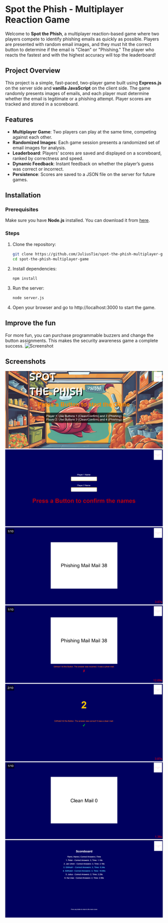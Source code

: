 # Spot the Phish - Multiplayer Reaction Game

Welcome to **Spot the Phish**, a multiplayer reaction-based game where two players compete to identify phishing emails as quickly as possible. Players are presented with random email images, and they must hit the correct button to determine if the email is "Clean" or "Phishing." The player who reacts the fastest and with the highest accuracy will top the leaderboard!

## Project Overview

This project is a simple, fast-paced, two-player game built using **Express.js** on the server side and **vanilla JavaScript** on the client side. The game randomly presents images of emails, and each player must determine whether the email is legitimate or a phishing attempt. Player scores are tracked and stored in a scoreboard.

## Features

- **Multiplayer Game**: Two players can play at the same time, competing against each other.
- **Randomized Images**: Each game session presents a randomized set of email images for analysis.
- **Leaderboard**: Players' scores are saved and displayed on a scoreboard, ranked by correctness and speed.
- **Dynamic Feedback**: Instant feedback on whether the player’s guess was correct or incorrect.
- **Persistence**: Scores are saved to a JSON file on the server for future games.

## Installation

### Prerequisites

Make sure you have **Node.js** installed. You can download it from [here](https://nodejs.org/).

### Steps

1. Clone the repository:
   ```bash
   git clone https://github.com/JuliusTie/spot-the-phish-multiplayer-game.git
   cd spot-the-phish-multiplayer-game
   ```
2. Install dependencies:
   ```bash
   npm install
   ```
3. Run the server:
   ```bash
   node server.js
   ```
4. Open your browser and go to http://localhost:3000 to start the game.


## Improve the fun
For more fun, you can purchase programmable buzzers and change the button assignments. This makes the security awareness game a complete success.
![Screenshot](Screenshots/Button.jpg "Button")

## Screenshots
![Screenshot](Screenshots/1_startscreen.png "Startscreen")
![Screenshot](Screenshots/2_name_input.png "Name Input")
![Screenshot](Screenshots/3_game.png "Game Sample")
![Screenshot](Screenshots/4_game.png "Game Sample")
![Screenshot](Screenshots/5_game.png "Game Sample")
![Screenshot](Screenshots/6_game.png "Game Sample")
![Screenshot](Screenshots/7_scoreboard.png "Scoreboard")
